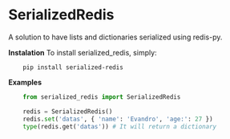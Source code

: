 # SerializedRedis
A solution to have lists and dictionaries serialized using redis-py.

**Instalation**
To install serialized_redis, simply:
```shell
	pip install serialized-redis
```


**Examples**
```python
    from serialized_redis import SerializedRedis

    redis = SerializedRedis()
    redis.set('datas', { 'name': 'Evandro', 'age:': 27 })
    type(redis.get('datas')) # It will return a dictionary
```